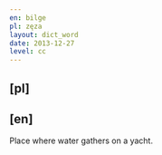 ```yaml
---
en: bilge
pl: zęza
layout: dict_word
date: 2013-12-27
level: cc
---
```


[pl]
----



[en]
----
Place where water gathers on a yacht.